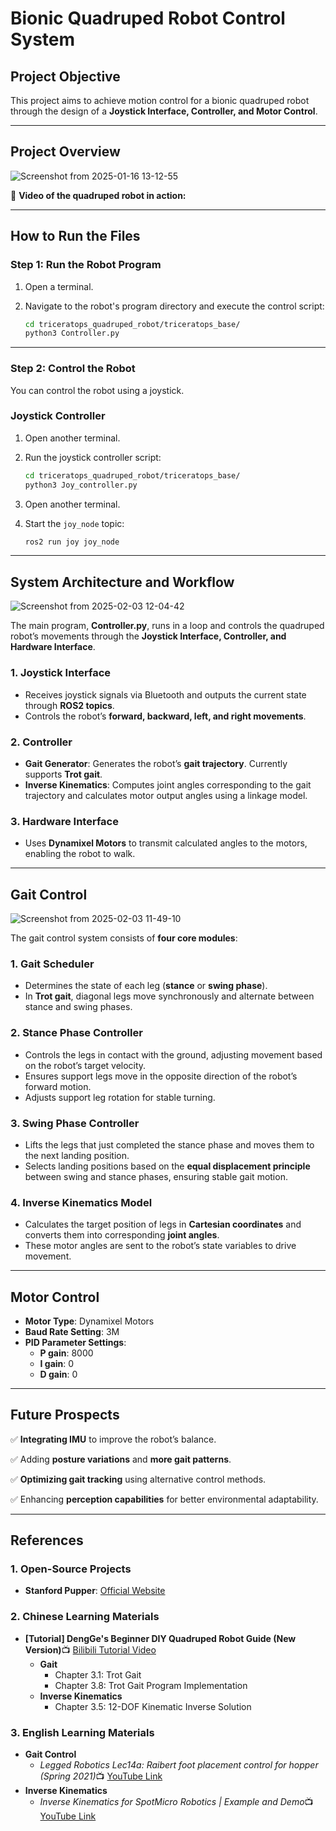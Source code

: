 # **Bionic Quadruped Robot Control System**

## **Project Objective**

This project aims to achieve motion control for a bionic quadruped robot through the design of a **Joystick Interface, Controller, and Motor Control**.

---

## **Project Overview**

![Screenshot from 2025-01-16 13-12-55](https://github.com/user-attachments/assets/9e441f67-961a-419b-96c3-8030a6013f82)


🔹 **Video of the quadruped robot in action:**

---

## **How to Run the Files**

### **Step 1: Run the Robot Program**

1. Open a terminal.
2. Navigate to the robot's program directory and execute the control script:
    
    ```bash
    cd triceratops_quadruped_robot/triceratops_base/
    python3 Controller.py
    
    ```


---

### **Step 2: Control the Robot**

You can control the robot using a joystick.

### **Joystick Controller**

1. Open another terminal.
2. Run the joystick controller script:
    
    ```bash
    cd triceratops_quadruped_robot/triceratops_base/
    python3 Joy_controller.py
    
    ```
    
3. Open another terminal.
4. Start the `joy_node` topic:
    
    ```bash
    ros2 run joy joy_node
    
    ```
    

---

## **System Architecture and Workflow**

![Screenshot from 2025-02-03 12-04-42](https://github.com/user-attachments/assets/9a17089f-1145-41c6-acc5-29f182b11df5)

The main program, **Controller.py**, runs in a loop and controls the quadruped robot’s movements through the **Joystick Interface, Controller, and Hardware Interface**.

### **1. Joystick Interface**

- Receives joystick signals via Bluetooth and outputs the current state through **ROS2 topics**.
- Controls the robot’s **forward, backward, left, and right movements**.

### **2. Controller**

- **Gait Generator**: Generates the robot’s **gait trajectory**. Currently supports **Trot gait**.
- **Inverse Kinematics**: Computes joint angles corresponding to the gait trajectory and calculates motor output angles using a linkage model.

### **3. Hardware Interface**

- Uses **Dynamixel Motors** to transmit calculated angles to the motors, enabling the robot to walk.

---

## **Gait Control**

![Screenshot from 2025-02-03 11-49-10](https://github.com/user-attachments/assets/d4d8be86-14cc-4b16-b857-156f8fa14d3d)


The gait control system consists of **four core modules**:

### **1. Gait Scheduler**

- Determines the state of each leg (**stance** or **swing phase**).
- In **Trot gait**, diagonal legs move synchronously and alternate between stance and swing phases.

### **2. Stance Phase Controller**

- Controls the legs in contact with the ground, adjusting movement based on the robot’s target velocity.
- Ensures support legs move in the opposite direction of the robot’s forward motion.
- Adjusts support leg rotation for stable turning.

### **3. Swing Phase Controller**

- Lifts the legs that just completed the stance phase and moves them to the next landing position.
- Selects landing positions based on the **equal displacement principle** between swing and stance phases, ensuring stable gait motion.

### **4. Inverse Kinematics Model**

- Calculates the target position of legs in **Cartesian coordinates** and converts them into corresponding **joint angles**.
- These motor angles are sent to the robot’s state variables to drive movement.

---

## **Motor Control**

- **Motor Type**: Dynamixel Motors
- **Baud Rate Setting**: 3M
- **PID Parameter Settings**:
    - **P gain**: 8000
    - **I gain**: 0
    - **D gain**: 0

---

## **Future Prospects**

✅ **Integrating IMU** to improve the robot’s balance.

✅ Adding **posture variations** and **more gait patterns**.

✅ **Optimizing gait tracking** using alternative control methods.

✅ Enhancing **perception capabilities** for better environmental adaptability.

---

## **References**

### **1. Open-Source Projects**

- **Stanford Pupper**: [Official Website](https://stanfordstudentrobotics.org/pupper)

### **2. Chinese Learning Materials**

- **[Tutorial] DengGe's Beginner DIY Quadruped Robot Guide (New Version)**📺 [Bilibili Tutorial Video](https://www.bilibili.com/video/BV1b5411L7ks/?spm_id_from=333.337.search-card.all.click)
    - **Gait**
        - Chapter 3.1: Trot Gait
        - Chapter 3.8: Trot Gait Program Implementation
    - **Inverse Kinematics**
        - Chapter 3.5: 12-DOF Kinematic Inverse Solution

### **3. English Learning Materials**

- **Gait Control**
    - *Legged Robotics Lec14a: Raibert foot placement control for hopper (Spring 2021)*📺 [YouTube Link](https://www.youtube.com/watch?v=7eWLyo2a5UE)
- **Inverse Kinematics**
    - *Inverse Kinematics for SpotMicro Robotics | Example and Demo*📺 [YouTube Link](https://www.youtube.com/watch?v=4rc8N1xuWvc&list=PLAPTbzQ9K5TCaQBTw4c2F2jYY1ZrWi0pl&index=5)

